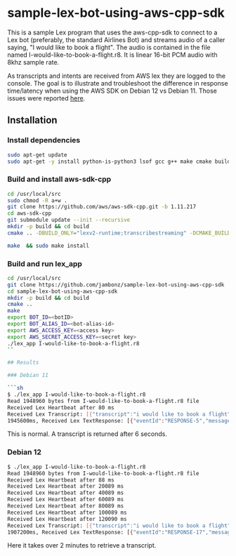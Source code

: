 # sample-lex-bot-using-aws-cpp-sdk

This is a sample Lex program that uses the aws-cpp-sdk to connect to a Lex bot (preferably, the standard Airlines Bot) and streams audio of a caller saying, "I would like to book a flight".  The audio is contained in the file named I-would-like-to-book-a-flight.r8.  It is linear 16-bit PCM audio with 8khz sample rate.

As transcripts and intents are received from AWS lex they are logged to the console.  The goal is to illustrate and troubleshoot the difference in response time/latency when using the AWS SDK on Debian 12 vs Debian 11. Those issues were reported [here](https://github.com/aws/aws-sdk-cpp/issues/2779).

## Installation
### Install dependencies
```sh
sudo apt-get update
sudo apt-get -y install python-is-python3 lsof gcc g++ make cmake build-essential git autoconf automake default-mysql-client redis-tools curl argon2 telnet libtool libtool-bin libssl-dev libcurl4-openssl-dev zlib1g-dev systemd-coredump liblz4-tool libxtables-dev libip6tc-dev libip4tc-dev libiptc-dev libavformat-dev liblua5.1-0-dev libavfilter-dev libavcodec-dev libswresample-dev libevent-dev libpcap-dev libxmlrpc-core-c3-dev markdown libjson-glib-dev lsb-release libhiredis-dev gperf libspandsp-dev default-libmysqlclient-dev htop dnsutils gdb autoconf-archive gnupg2 wget pkg-config ca-certificates libjpeg-dev libsqlite3-dev libpcre3-dev libldns-dev snapd libspeex-dev libspeexdsp-dev libedit-dev libtiff-dev yasm libswscale-dev haveged jq fail2ban pandoc libre2-dev libmnl-dev libnftnl-dev libopus-dev libsndfile1-dev libshout3-dev libmpg123-dev libmp3lame-dev libopusfile-dev libgoogle-perftools-dev libboost-all-dev
```

### Build and install aws-sdk-cpp
```sh
cd /usr/local/src
sudo chmod -R a+w .
git clone https://github.com/aws/aws-sdk-cpp.git -b 1.11.217
cd aws-sdk-cpp
git submodule update --init --recursive
mkdir -p build && cd build
cmake .. -DBUILD_ONLY="lexv2-runtime;transcribestreaming" -DCMAKE_BUILD_TYPE=RelWithDebInfo -DBUILD_SHARED_LIBS=OFF -DCMAKE_CXX_FLAGS="-Wno-unused-parameter -Wno-error=nonnull -Wno-error=deprecated-declarations -Wno-error=uninitialized -Wno-error=maybe-uninitialized"

make  && sudo make install
```

### Build and run lex_app
```sh
cd /usr/local/src
git clone https://github.com/jambonz/sample-lex-bot-using-aws-cpp-sdk
cd sample-lex-bot-using-aws-cpp-sdk
mkdir -p build && cd build
cmake ..
make 
export BOT_ID=<botID> 
export BOT_ALIAS_ID=<bot-alias-id> 
export AWS_ACCESS_KEY=<access key> 
export AWS_SECRET_ACCESS_KEY=<secret key> 
./lex_app I-would-like-to-book-a-flight.r8
``

## Results

### Debian 11

```sh
$ ./lex_app I-would-like-to-book-a-flight.r8
Read 1948960 bytes from I-would-like-to-book-a-flight.r8 file
Received Lex Heartbeat after 80 ms
Received Lex Transcript: [{"transcript":"i would like to book a flight","eventId":"RESPONSE-3"}] after 6117 ms
1945600ms, Received Lex TextResponse: [{"eventId":"RESPONSE-5","messages":[{"msg":"I see you have a frequent flyer account with us. Can you confirm your frequent flyer number?","type":"PlainText"}]}] after 6396 ms
```

This is normal.  A transcript is returned after 6 seconds.

### Debian 12

```sh
$ ./lex_app I-would-like-to-book-a-flight.r8
Read 1948960 bytes from I-would-like-to-book-a-flight.r8 file
Received Lex Heartbeat after 88 ms
Received Lex Heartbeat after 20089 ms
Received Lex Heartbeat after 40089 ms
Received Lex Heartbeat after 60089 ms
Received Lex Heartbeat after 80089 ms
Received Lex Heartbeat after 100089 ms
Received Lex Heartbeat after 120090 ms
Received Lex Transcript: [{"transcript":"i would like to book a flight","eventId":"RESPONSE-15"}] after 129319 ms
1907200ms, Received Lex TextResponse: [{"eventId":"RESPONSE-17","messages":[{"msg":"I see you have a frequent flyer account with us. Can you confirm your frequent flyer number?","type":"PlainText"}]}] after 130214 ms
```

Here it takes over 2 minutes to retrieve a transcript.
